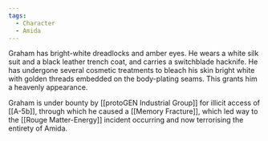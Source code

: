 ```yaml
---
tags:
  - Character
  - Amida
---
```

Graham has bright-white dreadlocks and amber eyes. He wears a white silk suit and a black leather trench coat, and carries a switchblade hacknife. 
He has undergone several cosmetic treatments to bleach his skin bright white with golden threads embedded on the body-plating seams. This grants him a heavenly appearance. 

Graham is under bounty by [[protoGEN Industrial Group]] for illicit access of [[A-5b]], through which he caused a [[Memory Fracture]], which led way to the [[Rouge Matter-Energy]] incident occurring and now terrorising the entirety of Amida. 